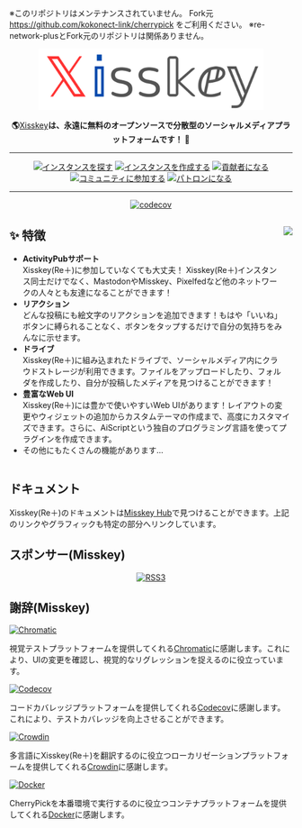 ※このリポジトリはメンテナンスされていません。 Fork元 https://github.com/kokonect-link/cherrypick をご利用ください。
※re-network-plusとFork元のリポジトリは関係ありません。
<div align="center">
<a href="https://misskey-hub.net">
	<img src="./assets/title_float_cherrypick.svg" alt="Xisskeyのロゴ" width="400"/>
</a>

**🌎**[Xisskey](https://misskey-hub.net/)**は、永遠に無料のオープンソースで分散型のソーシャルメディアプラットフォームです！ 🚀**

---

<a href="https://misskey-hub.net/instances.html">
		<img src="https://custom-icon-badges.herokuapp.com/badge/find_an-instance-acea31?logoColor=acea31&style=for-the-badge&logo=misskey&labelColor=363B40" alt="インスタンスを探す"/></a>

<a href="https://misskey-hub.net/docs/install.html">
		<img src="https://custom-icon-badges.herokuapp.com/badge/create_an-instance-FBD53C?logoColor=FBD53C&style=for-the-badge&logo=server&labelColor=363B40" alt="インスタンスを作成する"/></a>

<a href="./CONTRIBUTING.md">
		<img src="https://custom-icon-badges.herokuapp.com/badge/become_a-contributor-A371F7?logoColor=A371F7&style=for-the-badge&logo=git-merge&labelColor=363B40" alt="貢献者になる"/></a>

<a href="https://discord.gg/V8qghB28Aj">
		<img src="https://custom-icon-badges.herokuapp.com/badge/join_the-community-5865F2?logoColor=5865F2&style=for-the-badge&logo=discord&labelColor=363B40" alt="コミュニティに参加する"/></a>

 <a href="https://www.patreon.com/noridev">
		<img src="https://custom-icon-badges.herokuapp.com/badge/become_a-patron-F96854?logoColor=F96854&style=for-the-badge&logo=patreon&labelColor=363B40" alt="パトロンになる"/></a>


---

[![codecov](https://codecov.io/gh/kokonect-link/cherrypick/branch/develop/graph/badge.svg?token=3BRDXE34O0)](https://codecov.io/gh/kokonect-link/cherrypick)

</div>

<div>

<a href="https://xn--931a.moe/"><img src="https://github.com/kokonect-link/cherrypick/blob/develop/assets/ai.png?raw=true" align="right" height="320px"/></a>

## ✨ 特徴
- **ActivityPubサポート**\
Xisskey(Re＋)に参加していなくても大丈夫！ Xisskey(Re＋)インスタンス同士だけでなく、MastodonやMisskey、Pixelfedなど他のネットワークの人々とも友達になることができます！
- **リアクション**\
どんな投稿にも絵文字のリアクションを追加できます！もはや「いいね」ボタンに縛られることなく、ボタンをタップするだけで自分の気持ちをみんなに示せます。
- **ドライブ**\
Xisskey(Re＋)に組み込まれたドライブで、ソーシャルメディア内にクラウドストレージが利用できます。ファイルをアップロードしたり、フォルダを作成したり、自分が投稿したメディアを見つけることができます！
- **豊富なWeb UI**\
Xisskey(Re＋)には豊かで使いやすいWeb UIがあります！レイアウトの変更やウィジェットの追加からカスタムテーマの作成まで、高度にカスタマイズできます。さらに、AiScriptという独自のプログラミング言語を使ってプラグインを作成できます。
- その他にもたくさんの機能があります...

</div>

<div style="clear: both;"></div>

## ドキュメント

Xisskey(Re＋)のドキュメントは[Misskey Hub](https://misskey-hub.net/)で見つけることができます。上記のリンクやグラフィックも特定の部分へリンクしています。

## スポンサー(Misskey)

<div align="center">
	<a class="rss3" title="RSS3" href="https://rss3.io/" target="_blank"><img src="https://rss3.mypinata.cloud/ipfs/QmUG6H3Z7D5P511shn7sB4CPmpjH5uZWu4m5mWX7U3Gqbu" alt="RSS3" height="60"></a>
</div>

## 謝辞(Misskey)

<a href="https://www.chromatic.com/"><img src="https://user-images.githubusercontent.com/321738/84662277-e3db4f80-af1b-11ea-88f5-91d67a5e59f6.png" height="30" alt="Chromatic" /></a>

視覚テストプラットフォームを提供してくれる[Chromatic](https://www.chromatic.com/)に感謝します。これにより、UIの変更を確認し、視覚的なリグレッションを捉えるのに役立っています。

<a href="https://about.codecov.io/for/open-source/"><img src="https://about.codecov.io/wp-content/themes/codecov/assets/brand/sentry-cobranding/logos/codecov-by-sentry-logo.svg" height="30" alt="Codecov" /></a>

コードカバレッジプラットフォームを提供してくれる[Codecov](https://about.codecov.io/for/open-source/)に感謝します。これにより、テストカバレッジを向上させることができます。

<a href="https://crowdin.com/"><img src="https://user-images.githubusercontent.com/20679825/230709597-1299a011-171a-4294-a91e-355a9b37c672.svg" height="30" alt="Crowdin" /></a>

多言語にXisskey(Re＋)を翻訳するのに役立つローカリゼーションプラットフォームを提供してくれる[Crowdin](https://crowdin.com/)に感謝します。

<a href="https://hub.docker.com/"><img src="https://user-images.githubusercontent.com/20679825/230148221-f8e73a32-a49b-47c3-9029-9a15c3824f92.png" height="30" alt="Docker" /></a>

CherryPickを本番環境で実行するのに役立つコンテナプラットフォームを提供してくれる[Docker](https://hub.docker.com/)に感謝します。

